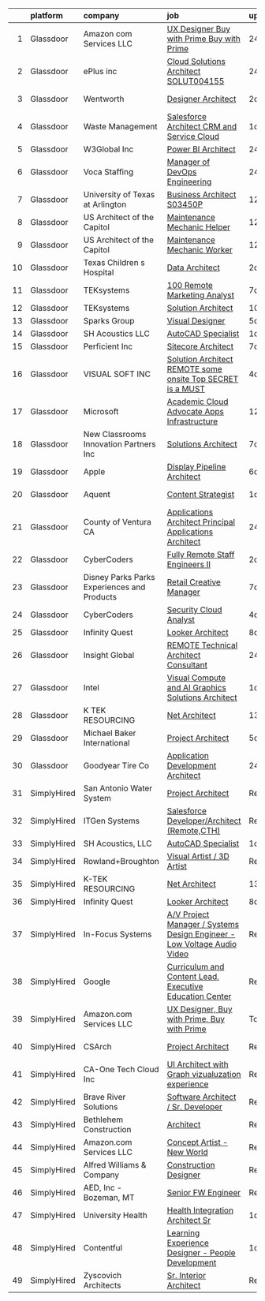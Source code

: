 

|    | platform    | company                                      | job                                                                                                                                                                                                                                                                                                                                                                                                                                                                                                                                                                                                                                                                                                                                                                                                                                                                                                                                                                                                                                                                                                                                                                                                                                                                                                                                                                                             | update_time   | location                   |
|---:|:------------|:---------------------------------------------|:------------------------------------------------------------------------------------------------------------------------------------------------------------------------------------------------------------------------------------------------------------------------------------------------------------------------------------------------------------------------------------------------------------------------------------------------------------------------------------------------------------------------------------------------------------------------------------------------------------------------------------------------------------------------------------------------------------------------------------------------------------------------------------------------------------------------------------------------------------------------------------------------------------------------------------------------------------------------------------------------------------------------------------------------------------------------------------------------------------------------------------------------------------------------------------------------------------------------------------------------------------------------------------------------------------------------------------------------------------------------------------------------|:--------------|:---------------------------|
|  1 | Glassdoor   | Amazon com Services LLC                      | [UX Designer  Buy with Prime  Buy with Prime](https://www.glassdoor.com/partner/jobListing.htm?pos=126&ao=1136043&s=58&guid=00000181ae3f6bcdb604168051d3ead4&src=GD_JOB_AD&t=SR&vt=w&cs=1_d5b28189&cb=1656485801507&jobListingId=1007969198108&jrtk=3-0-1g6n3ur4v2ff5001-1g6n3ur5cgai8800-d10a5eda496f1199-)                                                                                                                                                                                                                                                                                                                                                                                                                                                                                                                                                                                                                                                                                                                                                                                                                                                                                                                                                                                                                                                                                    | 24h           | Remote                     |
|  2 | Glassdoor   | ePlus inc                                    | [Cloud Solutions Architect   SOLUT004155](https://www.glassdoor.com/partner/jobListing.htm?pos=106&ao=1110586&s=58&guid=00000181ae3f6bcdb604168051d3ead4&src=GD_JOB_AD&t=SR&vt=w&ea=1&cs=1_a4e7d755&cb=1656485801504&jobListingId=1007968314054&cpc=AC285F3A3ECA6BB0&jrtk=3-0-1g6n3ur4v2ff5001-1g6n3ur5cgai8800-aa9ac521751e4a03--6NYlbfkN0B4q5ZfxtiYuHthRCrlNTaH3IgnRrb9iipLWN6eJD-7mZ_ik5fnnuNKhefJl6Hd3601n-WqgtBvik5BODLvtZfVzb7egCjMIqj0sUzE-VhJAWQ1Qsr6hPLvSHulrq9yltCQIA05kEEqiJ_OpV6n5DXKK0r1b-kjVfzWyh2KStUPn5XNjvv3NJH-KQXjUNvm1kcl5ohCdNkVpc55bdUzeMVexj0B0HV3SQOkWJ9GrVjpnB6ps_urxK_iB-nZ7515kzliG9rawbJJnzlk862LvVfIga_PambIWaw95k_w7ymr1V6AF14K5xYLOTpBeOAiddDmQOgjTutBrdenimX0BUPGhK1oLfN_-DqLf4HHmAaLuvX6oLMo4Y_I-hY1tdVtKFlOERQsv_oaOUeaPcpSVfm18Dyf7MNUaEoAv4UJV4g_HKtDSWQhFOpb_VuExXH37XcOp5i-cr99dcWgVHyC_FveeTWD7uKDlCNh4c5RwYfdVCKcTpc07mua1SbK8_M1YM7z0nISRisCbA%3D%3D)                                                                                                                                                                                                                                                                                                                                                                                                                                                                                                  | 24h           | Remote                     |
|  3 | Glassdoor   | Wentworth                                    | [Designer Architect](https://www.glassdoor.com/partner/jobListing.htm?pos=102&ao=1110586&s=58&guid=00000181ae3f6bcdb604168051d3ead4&src=GD_JOB_AD&t=SR&vt=w&ea=1&cs=1_7ec8b2d5&cb=1656485801504&jobListingId=1007963763748&cpc=F7A2269C793D5877&jrtk=3-0-1g6n3ur4v2ff5001-1g6n3ur5cgai8800-83b5dde1b35fc148--6NYlbfkN0D5EoDI19pzLD_ZoAvoqM1-O9qeTV9KvYbDAr1-bMzVceZA0cQEimOqNpP-bB52ERgfHwUjo47k57U_iS1TLaFalurliEpde75FSTjWujvc_TOOTyzW61WQyVGVmvpT9HyxZPLzXXGYH2x9KxqoK4CpsJlPBwT8ScbAv6MdhPTQyZhCRCRPuuyex1rIck9gt4tlin7G_P8pfm-RyiXp0C3iuyJqWYXsYsBJr1wr_amW2V6z64emY2PlGaT3FGlc-GcjnR3ZIh6j2sjHebaII09WyL-03yAldViNRBiD8ZPbr2AF-XGcpEcIomdjh-FbMTPT3k2ttRWDJnidqiSzYxJmKk8dMjVHzONyvcysep6jxk2nUToccXvVfxd-IV9-UF7RqacybYySL2bVBV5CXkd5SKlqSJ4zE2gPcQw1THiVY1ABPYg1E2-2FVsN1NotNLM7A-1FY0npUSJraY1U_QKERsdWe9VXaB7VRUDNXz7hgWUMYTOCZppfQmmNJgQnCF97X2g8hfLogg%3D%3D)                                                                                                                                                                                                                                                                                                                                                                                                                                                                                                                       | 2d            | Chevy Chase, MD            |
|  4 | Glassdoor   | Waste Management                             | [Salesforce Architect  CRM and Service Cloud](https://www.glassdoor.com/partner/jobListing.htm?pos=121&ao=1136043&s=58&guid=00000181ae3f6bcdb604168051d3ead4&src=GD_JOB_AD&t=SR&vt=w&cs=1_aad030ee&cb=1656485801507&jobListingId=1007966825559&jrtk=3-0-1g6n3ur4v2ff5001-1g6n3ur5cgai8800-d213dc2ff6685584-)                                                                                                                                                                                                                                                                                                                                                                                                                                                                                                                                                                                                                                                                                                                                                                                                                                                                                                                                                                                                                                                                                    | 1d            | Houston, TX                |
|  5 | Glassdoor   | W3Global Inc                                 | [Power BI Architect](https://www.glassdoor.com/partner/jobListing.htm?pos=115&ao=1110586&s=58&guid=00000181ae3f6bcdb604168051d3ead4&src=GD_JOB_AD&t=SR&vt=w&ea=1&cs=1_0cddf544&cb=1656485801507&jobListingId=1007968679392&cpc=AC285F3A3ECA6BB0&jrtk=3-0-1g6n3ur4v2ff5001-1g6n3ur5cgai8800-a4f35c0bed822299--6NYlbfkN0DQr0I1mkHTYCHIQl-Z2q2GFo8_WIakD9g7JG9Jpso0F1szWHTNQT333qdHOIIMC5WqxiS2fqGzGcYgqSUbE-QqrpFZSSWnlzm6CzmgZV7Wk0uKqo3YNfTPExtpEYbkL9KsV0uPG-uhOhJSSQMMtEDYyGdKdRlJkUeWns469N8ZOB4Qy1SaxuD25zLLl_Kh7G5vLa5covdqXr3j3T67aX_3Av8nQi2jxlVzyNnAipGODIuFk5B7IFn6ocKV6eALRQ7hweBpUkoSZcizaCwlrf2cg6jbGJPaFCl6drQ6pqOgFwpX6axwPZ_Au8lN2dnrIAhplZ3hML86vV2Y4-DruLHZg1nfscpS6xLxKp8HnM7DLQztYxDPr0u7Sb_DSLa26ETQhbdxLuYhPiWlyH721qOLPKxSFi84BwTWMU06mcV1zrN3hexMu578I-egBIptyDqJ5gL3ZNQuLIwNJ8Tzi4CYMmL6qVYrVive_vAtR9RQEuMUIQahlO2WL7ELF5OaTyS8G_S8B79hbbCA1E5m8LOtMJ2rMrSyChy3kk1KAoRYlu-GqgVYE4UbrnHsATtmk4Q%3D)                                                                                                                                                                                                                                                                                                                                                                                                                                                                     | 24h           | Remote                     |
|  6 | Glassdoor   | Voca Staffing                                | [Manager of DevOps Engineering](https://www.glassdoor.com/partner/jobListing.htm?pos=112&ao=1110586&s=58&guid=00000181ae3f6bcdb604168051d3ead4&src=GD_JOB_AD&t=SR&vt=w&ea=1&cs=1_2bd8cb52&cb=1656485801506&jobListingId=1007968530449&cpc=AC285F3A3ECA6BB0&jrtk=3-0-1g6n3ur4v2ff5001-1g6n3ur5cgai8800-96d1f6bfc2c73237--6NYlbfkN0BE1NIxMi_JbcH-ROp8JZ1Q7Gl0zj0qYPSNkFo4TeX5QtA4yFnhFm3aW294hNkD69yCWvtjxb6zvd331EaKtnJ7A0MjDFOlyLqLcGANEKnfF4RzYboCsK5Hwo7wqMpK2nS48Km7wZ6jnVWn4_vLwraBbbU3yhSmaoiAOb8mL6LCtFYx2DXF0krrBiPiAkp36XjOmatCpm9oT71xX4fiUdZZKKqFyjohEiLiggqTArIMKQQrEPb2oKcde-44R2Y1Zj7sl44jeVhsb_Xs7RgjpTLFhcIBkZdxQ4WP8R1PVZEIYhigNfFNYnuJ9MCQ53qoIG3JDd5d07-fMlSs7jynYyHCB3htiUxagtEwIheHLZxvU5bmXxgRKjuxDTEMzQNCVoLxGSWUasTnhi0w-hnWvHSyjQelp-T4HXXNN0fe7VYiaGsWeCbb6jik6toCrNlHC1rDC4gleQTtBxAh9JzuoZrt_PWMTt6nHToyFG_yCaRHidiuiaTRGCbCC3tvMI8CI7rrt5F-7zte4A%3D%3D)                                                                                                                                                                                                                                                                                                                                                                                                                                                                                                            | 24h           | Remote                     |
|  7 | Glassdoor   | University of Texas at Arlington             | [Business Architect  S03450P ](https://www.glassdoor.com/partner/jobListing.htm?pos=128&ao=1136043&s=58&guid=00000181ae3f6bcdb604168051d3ead4&src=GD_JOB_AD&t=SR&vt=w&cs=1_5131c6a7&cb=1656485801507&jobListingId=1007944989488&jrtk=3-0-1g6n3ur4v2ff5001-1g6n3ur5cgai8800-a71da08ffa0d950a-)                                                                                                                                                                                                                                                                                                                                                                                                                                                                                                                                                                                                                                                                                                                                                                                                                                                                                                                                                                                                                                                                                                   | 12d           | Arlington, TX              |
|  8 | Glassdoor   | US Architect of the Capitol                  | [Maintenance Mechanic Helper](https://www.glassdoor.com/partner/jobListing.htm?pos=124&ao=1136043&s=58&guid=00000181ae3f6bcdb604168051d3ead4&src=GD_JOB_AD&t=SR&vt=w&cs=1_97fa959b&cb=1656485801507&jobListingId=1007945990566&jrtk=3-0-1g6n3ur4v2ff5001-1g6n3ur5cgai8800-82456e546235eb58-)                                                                                                                                                                                                                                                                                                                                                                                                                                                                                                                                                                                                                                                                                                                                                                                                                                                                                                                                                                                                                                                                                                    | 12d           | Washington, DC             |
|  9 | Glassdoor   | US Architect of the Capitol                  | [Maintenance Mechanic Worker](https://www.glassdoor.com/partner/jobListing.htm?pos=120&ao=1136043&s=58&guid=00000181ae3f6bcdb604168051d3ead4&src=GD_JOB_AD&t=SR&vt=w&cs=1_659829d4&cb=1656485801507&jobListingId=1007945987473&jrtk=3-0-1g6n3ur4v2ff5001-1g6n3ur5cgai8800-45ece5e7d5805e1e-)                                                                                                                                                                                                                                                                                                                                                                                                                                                                                                                                                                                                                                                                                                                                                                                                                                                                                                                                                                                                                                                                                                    | 12d           | Washington, DC             |
| 10 | Glassdoor   | Texas Children s Hospital                    | [Data Architect](https://www.glassdoor.com/partner/jobListing.htm?pos=105&ao=1110586&s=58&guid=00000181ae3f6bcdb604168051d3ead4&src=GD_JOB_AD&t=SR&vt=w&cs=1_fe66807f&cb=1656485801504&jobListingId=1007963929907&cpc=F41FEAB56D215062&jrtk=3-0-1g6n3ur4v2ff5001-1g6n3ur5cgai8800-e32d86dcc81f38ab--6NYlbfkN0Bo5fTJSWtnyB2foVBn052TSZSzKkBUCj4s2e8Z9RrbRetArZLlQHhI92PcGxit8vx694pRt0Uhh1IRdE-N7hnTRmG-mrxlYxD78VF_Q5vsq7DwZZKMDORppA3a7PvaUdy6tALpO_WxlP5kuJmQgaioczF8OWcb6wFNPVCyw00M0sj3ibZwQueY7WT9bzqlm9GR8o6zkRBGABjzFtrsOBDQd5OEZ0PVZ5SH0YUAVTZ9UfhLPjyzHUKVdwRZR4NwS_TZ6Y9DKrJ9vrqZYiVV9HExprO3oTODntbNtxgk5UHdDYu7FFw138-tqi0VoVbUM6MqvpRtrVgtbLwfpgeKkd0CuE1pTCf7f2hxtAusIRkvzUqsW1aqeRlCSlNlJPIG0WKNjeHjRVtFFERJPIK1nDl67qihuQpB9mciPH4FWsQW3Sutusu-Q8suQuvp71WiYefhQarf2DPPVmnZzVTGBdL-UE_P_-mfMRapZQ3X5-nT5Xjtjuj-S5oUC8OtV0oV_zgTiIB9VP64oQ%3D%3D)                                                                                                                                                                                                                                                                                                                                                                                                                                                                                                                                | 2d            | Houston, TX                |
| 11 | Glassdoor   | TEKsystems                                   | [100  Remote Marketing Analyst](https://www.glassdoor.com/partner/jobListing.htm?pos=114&ao=1110586&s=58&guid=00000181ae3f6bcdb604168051d3ead4&src=GD_JOB_AD&t=SR&vt=w&cs=1_0dd425e1&cb=1656485801506&jobListingId=1007955794414&cpc=C4A69CCDBB3B9599&jrtk=3-0-1g6n3ur4v2ff5001-1g6n3ur5cgai8800-9fde868b4cc195a6--6NYlbfkN0AuKz8EBO1xHDEL7V2YF9xF3dC_I9B9i-Zw2Jh8clPMK9BxhHDJszxSomyxvhgA2FY54tjl2ncDzWytuoSp36Uf7impdgA6ojmgI-x7Wgbse6JLVUPJnCmM5WJubnd8EtMYNXBmpNaqYSuzr6w8-D3P45w4EZioCR5KgnJT5a5IHQvz9EMJyY4en5U5ftp7ZQGAsgjOI1uW6Zghf7tbW-KVyI5Q8PtK5EhngZvFfGAnUGUbVRY7XM4pdVjciy11pETQfjNPBo0UlDA59rz2Ab4YJikryYWhUQXkOaeDoWNbhkfkLeuRck9o_wpi3QLFIhO8D6N-QMzfYAGr4F2e6bPlYvpUf2jmp-j_wLso8s9mXMrtxmyBZUzCT3EueuLH9Up57nsGQBFLfbUSx4Q2XIaYtEX3tlzYLtGojYKjznK5Z-PhTTgSzCj-4Wxe6QAyf4X7wDdR4h_GBm4iv9Egu3t5mOiuc_GR58wj38Q4qQki1a8Kmf4sBb6ixlngkroSVhjLhfnD0-xzZPwCl-KKzY03ABsqBTzZFlhQM5wpD0-VmeNJBSkcTxPqpJSVT3NnA__EAiYQ3mJ2Sus-OPcVsLLcsqf5unSmZUM8LrbEX9YmYt2I4akS4eOOX7DqsNYu2f_6z93k6J0ykoshh2itFERaTxxzX_lkcsUwIj9xSkQBBGzzDiQmAVRMaSs3FhENR1B0eQYjYoZb22fa-Y6xTHTAbLa5cjurYI2jJQkNZGa46mdsoj3HAFI5gWjNvcf1v3bs5NsHNF6hRbmUu90KIfcjPz2Kl_R_GehfWvDTrDSdY9oSj672ZIHBZQZpPMMdpXh7E54FlQKT37FhOjYhkszGd9bHMKvo_Hf5a7nkkBckiEnPOd-OTnxdYeEcsjZ7W8FSnmAf6gbgmfpHRTf6jq21oSwtyAmoeU49cg1cFKHPjjlO9hV6TWpAzp_7xD7eOsvOrmjSSdRGL2NukstT9aXU)                                             | 7d            | King of Prussia, PA        |
| 12 | Glassdoor   | TEKsystems                                   | [Solution Architect](https://www.glassdoor.com/partner/jobListing.htm?pos=109&ao=1110586&s=58&guid=00000181ae3f6bcdb604168051d3ead4&src=GD_JOB_AD&t=SR&vt=w&cs=1_e8873f5b&cb=1656485801505&jobListingId=1007948751029&cpc=F4EED0218A761C36&jrtk=3-0-1g6n3ur4v2ff5001-1g6n3ur5cgai8800-c8c9b485860e16b7--6NYlbfkN0AuKz8EBO1xHDEL7V2YF9xF3dC_I9B9i-Zw2Jh8clPMK9BxhHDJszxSyW718EipT5PhD2zItDFZOO2D5v-F_eInuVxIxBQbc413B-hiTJJQyd09JslNoubDgJJA6m1UayFYAxDhzw9yfjAw0cmYadBcfO4LnT_m3t246BhFzLvjrtPV6P2ip4gmzCtMMKGarYmspDkHsfpfre0cZX4IRkONPyXsDjgZ22JvtiaNxt9biEgMEQfVa3hVHpa3LMv6Kjzu1Gim2iOagxEhcBewWBob8SGTwYgauX-CS9NU0JyNfvxfNukPAtwe-1zaQBn8N5kcWKudg-PCEHR4b7eTe8sDRdWfLGXuATfFDeCgeGiVUCZDyyAh-IV7BfvZfyy0_geuqBO1ETlmjf0qJc42uh22HA79NTz7eTMZ57gd4y_LwJVh9awN8xJVHfEBX2W8suDKvK9tEkGzz0OBOuq1A6JE4_VSQAAJufu4sVUzrnybAYrkpL_oWSCCkYQmJxB7DeJFg2XwyOvKjs5nvvg-8H2PDEv19iT20Sd7h2lZW2ZtF1Jd2zvLcoV1DKU7huQ7pPiXWI20ZYUQ7DgVit3wR9CohfzYNbizh1E6NYJH8F_IDXMm2uPAe4M3E4rB7HXEdUkR7iODeR_XxS7Bs-1FUmqjCDkULQbcoBjHAsB2saCM9ls3mHBoq64Y0-TNkZPpp9b0U2efiTpLLEnJRuvc1HeXOvo9k4sIjiiIDTRfb7-q7NXCl8WD3IEolPBUeTETEVM7Q8cRkuJowk69q_a7EPo-TZfZ_CSU03uuWij4Df0IlfB-6ShXFtsc27jtF8MPLrs1jqQ_RvSlwvjIDLYDAfrL9fKxIY7Q_MiVFCoXmU-nl-Qgp5ZtsouSrzyoXZSc7n3lS-amQGWjKDLokjOzarbLQs5Qn4b6s5Kre_ePVfx4HVVyHywoK6miSx2WjPFinZNdxwvi_Q54Lg%3D%3D)                                                            | 10d           | Honolulu, HI               |
| 13 | Glassdoor   | Sparks Group                                 | [Visual Designer](https://www.glassdoor.com/partner/jobListing.htm?pos=108&ao=1110586&s=58&guid=00000181ae3f6bcdb604168051d3ead4&src=GD_JOB_AD&t=SR&vt=w&cs=1_1af073b6&cb=1656485801504&jobListingId=1007960020489&cpc=6FC5BA77C9A4CD78&jrtk=3-0-1g6n3ur4v2ff5001-1g6n3ur5cgai8800-f5da5226db21326f--6NYlbfkN0CVbIAoVGlVV0muHIzlWY31dYj5hrVkKa7qBWZ-hZn3g-zWnitpxah_RyLopvrEJPKOYStOgAOBTPudwkTi97W7xPqdCS17-pXs3K-e21VRPsC-ORS--xcL1k94I0DRw-mWVCgtnYJcQeavCVdS-wlC-8YgN71196563603DDTQ4ROZ3VeVAeE5gMKueC-tdqro-qEbBFwqohzwaiOt9bVy57OPWE8aaZv7mZD5_d0Rs__4cnpH_KXeUZxi2OTXFMHYsj8R6pSavniTlyKBguA-ki6z4yV90pVn4zT_HTDwNi8n6sUPazYH5OWE3HhhETIzHTsw6yjU8p0hjA-1sIsyEDV7r3nIJfsGBNVzxoJrFyD-z5a8zUi3e6Fe_Sc3i2ed7JczNd9rrFbTtFnu6LC9Hel-WmaGfhgge1uoHkswnaDugQ3cv9YQ9dx8KBGGj78tr-480PzCY75S5dl7t_Vp2bW87VF_E6AyeyQJ2Rs_ynGYAQEkBFQavaQeorfYi50%3D)                                                                                                                                                                                                                                                                                                                                                                                                                                                                                                                                             | 5d            | Arlington, VA              |
| 14 | Glassdoor   | SH Acoustics  LLC                            | [AutoCAD Specialist](https://www.glassdoor.com/partner/jobListing.htm?pos=119&ao=1136043&s=58&guid=00000181ae3f6bcdb604168051d3ead4&src=GD_JOB_AD&t=SR&vt=w&ea=1&cs=1_806b7f47&cb=1656485801506&jobListingId=1007967378545&jrtk=3-0-1g6n3ur4v2ff5001-1g6n3ur5cgai8800-7183218c2e95d12e-)                                                                                                                                                                                                                                                                                                                                                                                                                                                                                                                                                                                                                                                                                                                                                                                                                                                                                                                                                                                                                                                                                                        | 1d            | Remote                     |
| 15 | Glassdoor   | Perficient  Inc                              | [Sitecore Architect](https://www.glassdoor.com/partner/jobListing.htm?pos=107&ao=1110586&s=58&guid=00000181ae3f6bcdb604168051d3ead4&src=GD_JOB_AD&t=SR&vt=w&cs=1_2e8bb7ed&cb=1656485801504&jobListingId=1007955243437&cpc=334ABAF5D42DC775&jrtk=3-0-1g6n3ur4v2ff5001-1g6n3ur5cgai8800-fdeb8844825c6e88--6NYlbfkN0BwIgd06viTOVw7UnH8DC3CxiQdYXi0IoPzutHrAk8t3kMfNDnsOo05GMyr1NEUyJs9SGpbD9gzopX6F8tThMHPR_jL5vGC0rhWiT5HAI0a_SOP1Q3NCqevGjYLJK6sMnl0wlIInQaWE2AQAYQ-hwzqyzQOh4g0IzuKFRQC3dn-iuT5hOyg4CPPOLA6Ydihr8X1nxR1vIcoPFRcAaW026SotG3o1M0jMPE51K6lmXRmGlz3idf9VNNVaWcZht9DByeBdkKv4MySCjGOL6NgclvpwljwFoEvTi5J7TNbStcTw9jPyIWSEoFrm0nofhwwbueHnE7EhN1KPAdKsHeksfLo6JtkmG9-Jx0t8l5g15oeDZRGG8wUnHJS-uyHJpjdF83F5agV43jrZP-984uhwIM6XUDm6XBLBM7dz4jTH39NvRGEXm2pI19R-5NarHglFyj1jZBnFbmIotlp25c3oPcuv6IuJioMgpKYP_gt3Bpz81ZgAqetZ6yjePz2psTB5EF8VeCQ2mwU6efzv5O7dJ15W5fPcn3T4JFwhYibtgrt4xCfHsNVqOY5E07l9S2ufAK-pfFG3GDKNA%3D%3D)                                                                                                                                                                                                                                                                                                                                                                                                                                                            | 7d            | Madeira, OH                |
| 16 | Glassdoor   | VISUAL SOFT  INC                             | [Solution Architect   REMOTE    some onsite    Top SECRET is a MUST](https://www.glassdoor.com/partner/jobListing.htm?pos=127&ao=1136043&s=58&guid=00000181ae3f6bcdb604168051d3ead4&src=GD_JOB_AD&t=SR&vt=w&ea=1&cs=1_ce18f2e6&cb=1656485801507&jobListingId=1007962070336&jrtk=3-0-1g6n3ur4v2ff5001-1g6n3ur5cgai8800-c5eda251502abde2-)                                                                                                                                                                                                                                                                                                                                                                                                                                                                                                                                                                                                                                                                                                                                                                                                                                                                                                                                                                                                                                                        | 4d            | Washington, DC             |
| 17 | Glassdoor   | Microsoft                                    | [Academic Cloud Advocate  Apps   Infrastructure ](https://www.glassdoor.com/partner/jobListing.htm?pos=130&ao=1136043&s=58&guid=00000181ae3f6bcdb604168051d3ead4&src=GD_JOB_AD&t=SR&vt=w&cs=1_97dae7bc&cb=1656485801507&jobListingId=1007945819945&jrtk=3-0-1g6n3ur4v2ff5001-1g6n3ur5cgai8800-63777f87d803344e-)                                                                                                                                                                                                                                                                                                                                                                                                                                                                                                                                                                                                                                                                                                                                                                                                                                                                                                                                                                                                                                                                                | 12d           | Atlanta, GA                |
| 18 | Glassdoor   | New Classrooms Innovation Partners Inc       | [Solutions Architect](https://www.glassdoor.com/partner/jobListing.htm?pos=122&ao=1136043&s=58&guid=00000181ae3f6bcdb604168051d3ead4&src=GD_JOB_AD&t=SR&vt=w&cs=1_825ff7f5&cb=1656485801507&jobListingId=1007955226973&jrtk=3-0-1g6n3ur4v2ff5001-1g6n3ur5cgai8800-b64b8bdfbd1a75cb-)                                                                                                                                                                                                                                                                                                                                                                                                                                                                                                                                                                                                                                                                                                                                                                                                                                                                                                                                                                                                                                                                                                            | 7d            | Remote                     |
| 19 | Glassdoor   | Apple                                        | [Display Pipeline Architect](https://www.glassdoor.com/partner/jobListing.htm?pos=103&ao=1110586&s=58&guid=00000181ae3f6bcdb604168051d3ead4&src=GD_JOB_AD&t=SR&vt=w&cs=1_2dd31618&cb=1656485801503&jobListingId=1007958038350&cpc=FA84DF7EA1EC2398&jrtk=3-0-1g6n3ur4v2ff5001-1g6n3ur5cgai8800-ae00cbb953316df7--6NYlbfkN0BvKrLyj5gPmtZO9T8euul8TCxuuKNOtzRJOomxnwSEodTz2Bc-sPZl8WPllYOnI2hO2aw3qf6jg0OpNQ46sl7TNDf_R5HuVfU7kxBBV3qIP69BRg1GgkCc1UrhnFhWvXwKGIRS8w0y7BLeklKBuk460QubVjUYkAA_zJHaWp2ciAkeWon7zDJhYQoosg8gj8HYdmUHH6UOAV67iRUXu9CUeL92Fka4lCW-e8gtIFZmsnhIDgA7ZOgZLr8wScS9nZFFM3facYJTnvekIC3Jb0-Ae7Ku4uYaGp7gcHqC0fQwqI_2bgd3-SgQYfNJgNJgzaklZ3HFeOBjrTTz3r4rV8BT5Rf-vQg1VN0tObsJtM7o-Szr13P--xW6hb-s25UFNWTrZvgw8VSfv9yxu_0ItAfmRnh3i1RjRV_LIG0cR6kKZoXHCZihnbDC_mvCEIpZv91Y-e0h7cVR5rpzza7oAJMWzJi-SbYVlnsSGInv96HOxCHWnyUEcHT4AZj-eVJT7UOKOAcjr-K55izZ6xy5rGV-o2rZFJBNghMzYrD8T7tkw-UsD2RJUr1FO_RoOMtNvPkqJlF3luzKCFVAulsjHOC2HlED4bhgk7GyGJ343ZfSj-nUNm9BWHag3B1tHFezGZ2EztgBJ6c6IviU5Md1RwkDTp0eoAXHzzXkerC-BNpYpNkyEN660RIhP5xMAMMUCCQxh1SsPuUUmy2TvkQC7uK_MGCFike8Emu0XdyPRbdmnEVG4AV5hEbRbFx2xG0hj1oic0-2ojwodYmN6XYpKt6eJBF2tRtUlDY_RwDB5-0NfHFhMTqyPZiis3iPZDpLlWxqbPvG_4rvdJZejgqehEAginTD1Jmw2cULv_SMcpuNjx1P1r8yaASXtIppXhROmeDdC2OqKOvEpTpNrKxcCKYYA0ZOt9esTU7tuy6v6k5VDnCH1Qg86OLbxZOpv9QFuepbtm5NX-rvJA%3D%3D)                                                    | 6d            | San Diego, CA              |
| 20 | Glassdoor   | Aquent                                       | [Content Strategist](https://www.glassdoor.com/partner/jobListing.htm?pos=110&ao=1110586&s=58&guid=00000181ae3f6bcdb604168051d3ead4&src=GD_JOB_AD&t=SR&vt=w&cs=1_4561558f&cb=1656485801505&jobListingId=1007967009890&cpc=3DB599BF2F4828F0&jrtk=3-0-1g6n3ur4v2ff5001-1g6n3ur5cgai8800-832164db01a241f4--6NYlbfkN0DMrcEu7yrtATojKJA7cEzGQ3FdRGWLh0CZQInL4ECGI9gD0Wolx9R2v-Aex0-GK06q_AYOzvcZwLmZSHqSdYLGMqKEEkkmRljz0YQYQGJqIjp5mxGZ2dA0kpL6ydOmawaLYjUd3zCj5tm0VdmQxWWOihxGzJ81NcVz_lt4ByO4uWiODl_XhPhrObeNo51tjDVfXBkklli5Clukxnm4etzi0paFFmoH-5y3aKSGRebzo9ZXGZGaSr71ue9tsSLko8m_sys9Hm6piFWOlCrnx3fHt3Fhj1eq3mv4K4I2mHXxJz6_j_zkM2U7YtjSu8LEcjhgNBiWBDZpCwyvKIyAGCMnVbIXYOETMnuxh6F3BM6MpICtW8-CukO5glLtkVfDeIdtJk0kPj4Za3LdWq51q0RDylHDMCue_oCBeWpdVmtLol3Hh5YmlMBNjH_8Ag3mYPZXBVZx9-eemw%3D%3D)                                                                                                                                                                                                                                                                                                                                                                                                                                                                                                                                                                                            | 1d            | Newport Beach, CA          |
| 21 | Glassdoor   | County of Ventura  CA                        | [Applications Architect   Principal Applications Architect](https://www.glassdoor.com/partner/jobListing.htm?pos=129&ao=1136043&s=58&guid=00000181ae3f6bcdb604168051d3ead4&src=GD_JOB_AD&t=SR&vt=w&cs=1_3603352a&cb=1656485801507&jobListingId=1007969529854&jrtk=3-0-1g6n3ur4v2ff5001-1g6n3ur5cgai8800-a3c7bcd5d398c686-)                                                                                                                                                                                                                                                                                                                                                                                                                                                                                                                                                                                                                                                                                                                                                                                                                                                                                                                                                                                                                                                                      | 24h           | Ventura, CA                |
| 22 | Glassdoor   | CyberCoders                                  | [Fully Remote Staff Engineers II](https://www.glassdoor.com/partner/jobListing.htm?pos=113&ao=1110586&s=58&guid=00000181ae3f6bcdb604168051d3ead4&src=GD_JOB_AD&t=SR&vt=w&ea=1&cs=1_5db39299&cb=1656485801506&jobListingId=1007963884561&cpc=654405A9B1E0A9F5&jrtk=3-0-1g6n3ur4v2ff5001-1g6n3ur5cgai8800-6b3516effc9febcd--6NYlbfkN0CpFJQzrgRR8WqXWK1qKKEqALWJw739KlKqr2H-MSI4eoBlI4EFrmor2FYZMP3muM0-lEZjpnVt1NCkQOmqijWh2UEO4BTP2f8k1ydcYGUj3HsLfB0vyCZSs_6tBJZOPpUlxnViK6P_bS9HiOtgxAWk5pbIcAiuCIkQNF1d1agATeiETk2a-aExwJQC9b5914cQJjnupxSibXpiK7seOVd8QtOa7GUqf6ycotsJBipfsbBuCKCz78q_dEbiPReDU6kxGVBj5osWsxOpWo8j4580axK0acSe9wrrnY9XJSSSkmnRQJow_Oj0Spvj_qib_jLOJCeJJkPb31lFoZLFc9xh98VFG_LC-5LNhaiPKoKVmiEzDCBy_iA4KBPVYoan-4d9wNdZ-gYaU_W1WJt_7fdMto7wTOQA8j6FKL98r4jmQjXi8EcVSZ8I920GVVs88Jb-mbYAcSKuKklQLMG_cWJkPpyjMgqI7-7MGzMvu88voMRiNsp_kHID2R5cju2QNqh325LMnYaY-KuP8Qnw2vhLY5QLOhVU-splBXip_lM2_8yyMw3hgih4zYdLPoGFaCsKuFjp8mmPjaeCwZXh4q-c-tu-XtJfUdbGRY30D-evEJlxBIcWAausHQ-kdEQojl1OnfRt4iVojDZsaXuinXZg_aOUcHQpbTumLHqK4I8hNqTUX_XLdhzNbzMhc7vGPWP578LZB44jNAW4saKFSU5AIgpqIuUM6HRPf9Zv4bHUHJuTu85fWIkremxBVpGt2_fAr00y6se9OEXS2iU1EKmQrP-X5wQOQlTVkL4dpXh-49UEicf8og-XeBvP3Ap6HbpK0SmLkzfpGvUy16PXsyo2rAMe1wgMuTZb6cCadh5KqjfuRbq70vysSlxzOdodNG6qaxnJi31HEXvmItPWCFYLmF_wgd9DRZBNRzbNFyLMSeNqYKfex43biZG3rvJAuR8dh3RPmhA9nfaNO-RvVo1d2L4UI-TjD8M%3D)                        | 2d            | Los Angeles, CA            |
| 23 | Glassdoor   | Disney Parks Parks  Experiences and Products | [Retail Creative Manager](https://www.glassdoor.com/partner/jobListing.htm?pos=104&ao=1110586&s=58&guid=00000181ae3f6bcdb604168051d3ead4&src=GD_JOB_AD&t=SR&vt=w&cs=1_fa4aa6c7&cb=1656485801504&jobListingId=1007954529152&cpc=7F6F94E2229B3AB5&jrtk=3-0-1g6n3ur4v2ff5001-1g6n3ur5cgai8800-d3a58fff3377f02d--6NYlbfkN0DAFTyt7pbDCC2JPO79CSdi1dIb81yjczP5qsKcZIxgiRd1qisRd4re16D_VG3-wzVWT02QtJwWemfRHRO6sstIHtjlgTCBEFVjiuNF-pD3GAxKwJRhqwrvY3iBKXFVDAKkcIG9op5kZyKo5EMOmSMGf5vcfpu1NX8LkJGoU9VA1UsbC9u0Ujwx8kxb18DPmJmjg3FVvHFws15tgKTQR5x6Gs17Q4RK0kX_AR5Uf7LXfzkv-KWcBZCU-TxJEXHnZ8471BirbfKEeeT_b1n_3igDw97hk_-LZ1v3umz2Vs7r88v_0GPDDV_B9S-AOkMm_gwnh3Zu5svWi8tjgIo8K61tZBWY70IvMH9wPf8qMpOZF73l45-BjFVZcDl0B0EMUgnuv6F22PzLcG7hCbX_aQfckN9Cvl9psFSjsIRt0cEHqOwH48l118gdhDPV52mQFs3vJ8nrrE0LZg%3D%3D)                                                                                                                                                                                                                                                                                                                                                                                                                                                                                                                                                                                       | 7d            | Kissimmee, FL              |
| 24 | Glassdoor   | CyberCoders                                  | [Security Cloud Analyst](https://www.glassdoor.com/partner/jobListing.htm?pos=116&ao=1110586&s=58&guid=00000181ae3f6bcdb604168051d3ead4&src=GD_JOB_AD&t=SR&vt=w&ea=1&cs=1_2c6da5ba&cb=1656485801507&jobListingId=1007961844876&cpc=9908D8D4413DBB8A&jrtk=3-0-1g6n3ur4v2ff5001-1g6n3ur5cgai8800-266b13acd8e4a40c--6NYlbfkN0CpFJQzrgRR8WqXWK1qKKEqALWJw739KlKqr2H-MSI4eoBlI4EFrmor2FYZMP3muM0W6rpgTSUqoeojRXD3wBBUXhk9D2RpEToBo0xDs5UjSCCr0u_82ObGwU9bukmID1ef5djbJ44ixYsjOCSj89twVW2AVOaPdFsDxb4K2ajaTILArz01QRZUIZOa5evmEjPbGYAhijV9ngGLDf9W64NuZpE5ANOEoMSa0SkrfnSFFXfOsHD7ewzMDvID2cYnaJ9JXelm2JQMFcsxrnElUiZ82nGl6qP0foPzjotkRiNDhqMBKqXEUCwOeQSvhcNhBl2quIjLDhXJv4Nq6H473R22Gmp4W4LT8mpBgw08sPtIUUTzT6F-lyU4N87wtbgmBdvYSOSB0CXtEx9c8IUpk1b4KDkyDDt0U332q1W4q0jEZDjrovUFm8405WuqooYwmvljuV3_yPIU75fEUlAxnR79Jsn7s54SkIs_V-9bLlqMp5TKDuYmatH-B7GH718i65sjxNlWof2Sm9vofndc7CPCqjCkZSSt83vFgXoWB-T8rvcm-gPhOtkTRmcEUUGpPThjJASzRzAV9WYatrr4XP7sat8D1JPkBeSVVuFUGcY9pVMjfsLrAZcyOf4qDTA5Kus1tbsR_Q7afSIeKkKK5LjGUKf5XaVOc8ARP6Sj2q4yoQ-9NMuKKB4wtN5cqeuXEgHrHmunD1b4dQjhyK_ee8dbJDHF3AkZqS4Wn7z7igDljOFcQUnw3NGAjUQAxnsoa1F2KRouN5k8Q_bY5nBtRKl4mbgys_4QodgimnGsNvJpJBD_kvEotcsLfVbPuj4IR4XuGW7rgRUvGEq8rSOX7KcxuLPY0M4qrGPlR3bJENTHJUH9X4So_hOu3hw1ypHQ3PylMrP7vhp8x8kJIJlLbmz_AkM6wwtVpCLYEAIlJbE_VmnR1UWL6ZJuYvnOfmU4_ML8FUj6fWEo_F_rHx6W_1ZQvgjrh3BreeOpUhIbdUlCy4VVBSBxpWwvZRF_grIeC28%3D) | 4d            | Chicago, IL                |
| 25 | Glassdoor   | Infinity Quest                               | [Looker Architect](https://www.glassdoor.com/partner/jobListing.htm?pos=125&ao=1136043&s=58&guid=00000181ae3f6bcdb604168051d3ead4&src=GD_JOB_AD&t=SR&vt=w&ea=1&cs=1_44c32977&cb=1656485801507&jobListingId=1007951455703&jrtk=3-0-1g6n3ur4v2ff5001-1g6n3ur5cgai8800-351f5cb4c20dd373-)                                                                                                                                                                                                                                                                                                                                                                                                                                                                                                                                                                                                                                                                                                                                                                                                                                                                                                                                                                                                                                                                                                          | 8d            | Remote                     |
| 26 | Glassdoor   | Insight Global                               | [REMOTE Technical Architect Consultant](https://www.glassdoor.com/partner/jobListing.htm?pos=111&ao=1110586&s=58&guid=00000181ae3f6bcdb604168051d3ead4&src=GD_JOB_AD&t=SR&vt=w&ea=1&cs=1_cc8775b7&cb=1656485801505&jobListingId=1007969110823&cpc=334ABAF5D42DC775&jrtk=3-0-1g6n3ur4v2ff5001-1g6n3ur5cgai8800-f22a9eb1695a6741--6NYlbfkN0BKkHZu3wF05EeDimN_p6sYpKCMArvwa95YdH7UpkaBCnuUCEKHXotS0_EwbLzIjYdb7KvAEyL7aQ7EZLZHJ9riFLLr280U3nu_N0d_0-jF5A0GnMANkzluWo-T1NlsU-H6bzFZqdgk3XvnwyHxGz5OlsfrkIOueG3f1YY17NLqXPSh_w6FWZvFFz_t3cF_J_fiTUpzEb-7CZ2Ah33V4jdNt7ujUcINz6ho109Q2rMn6xzWhO81l5-jeAFcBUqzq7tpv342mm3XJbKBB2qLfRByVzNDw4M66Y_xgN_wEA-QC_zncelQsjncvKNoOkCv-EaBGUbtJrMbJzCN-cBif6zCBN8IPPIcVCaL9OGI92TH1_XhiGVeMERD-zyufxptqmVDWrfAQOVZvKKz5wYaO3akIZkwDG6YrRlYqyHTZfsuw6b40C7So_cB18yx_DcvIFxlzVI1sBgPmKT58tTun3Xhx8c1ETxlMfTDZWjgmzpQH9z1SJrByXqk31j_wGWT2i6MFrqv3WLWig%3D%3D)                                                                                                                                                                                                                                                                                                                                                                                                                                                                                                    | 24h           | Remote                     |
| 27 | Glassdoor   | Intel                                        | [Visual Compute and AI Graphics Solutions Architect](https://www.glassdoor.com/partner/jobListing.htm?pos=118&ao=1136043&s=58&guid=00000181ae3f6bcdb604168051d3ead4&src=GD_JOB_AD&t=SR&vt=w&cs=1_01b88c6c&cb=1656485801506&jobListingId=1007965620115&jrtk=3-0-1g6n3ur4v2ff5001-1g6n3ur5cgai8800-6299f83923726960-)                                                                                                                                                                                                                                                                                                                                                                                                                                                                                                                                                                                                                                                                                                                                                                                                                                                                                                                                                                                                                                                                             | 1d            | San Jose, CA               |
| 28 | Glassdoor   | K TEK RESOURCING                             | [Net Architect](https://www.glassdoor.com/partner/jobListing.htm?pos=117&ao=1136043&s=58&guid=00000181ae3f6bcdb604168051d3ead4&src=GD_JOB_AD&t=SR&vt=w&ea=1&cs=1_40d3c81d&cb=1656485801506&jobListingId=1007942040143&jrtk=3-0-1g6n3ur4v2ff5001-1g6n3ur5cgai8800-356bb706f27342b3-)                                                                                                                                                                                                                                                                                                                                                                                                                                                                                                                                                                                                                                                                                                                                                                                                                                                                                                                                                                                                                                                                                                             | 13d           | Remote                     |
| 29 | Glassdoor   | Michael Baker International                  | [Project Architect](https://www.glassdoor.com/partner/jobListing.htm?pos=123&ao=1136043&s=58&guid=00000181ae3f6bcdb604168051d3ead4&src=GD_JOB_AD&t=SR&vt=w&cs=1_6b5962ad&cb=1656485801507&jobListingId=1007959025531&jrtk=3-0-1g6n3ur4v2ff5001-1g6n3ur5cgai8800-95d90156b6c68bec-)                                                                                                                                                                                                                                                                                                                                                                                                                                                                                                                                                                                                                                                                                                                                                                                                                                                                                                                                                                                                                                                                                                              | 5d            | Tampa, FL                  |
| 30 | Glassdoor   | Goodyear Tire   Co                           | [Application Development Architect](https://www.glassdoor.com/partner/jobListing.htm?pos=101&ao=1110586&s=58&guid=00000181ae3f6bcdb604168051d3ead4&src=GD_JOB_AD&t=SR&vt=w&ea=1&cs=1_e74d7ec7&cb=1656485801504&jobListingId=1007968264898&cpc=0A88B0016E52E137&jrtk=3-0-1g6n3ur4v2ff5001-1g6n3ur5cgai8800-094babcfb3a9818b--6NYlbfkN0CXIfSNfItPuZKGr9ali3trWJIH3gXKbEr8lXkR1FwPJ75Q_d6Zj_toPGQc3qlMAmBPmA5hxCXd1B4y5Qcwk3SADhiFwbqymJ-mvKK06XeIclr1tiiCqPh2U_bDq4GRffHwZ3reOaJ9QbcTa_Z610wMrnudmr9Dms0-o2ECPx6I8_DJdCXutROgrbQYdUEMx3W3uQocesi6dpOph5uCd6NIRsw24L1HPRR2oC0evR_Wiij3IlW2l8LWGjygQV7jlC4zrhr9OJOq_1YPhvob7QkRxmOGgGJ3EaUNqb6mu8DspzHmWbD_lz6EJFhz9yltCPnEtfxMZ-Vp3FkcDQvFF2bHXHmq6dE4PLXcMNQgtsYYnnuLYjGY8S9pBS_wpKB5zcTufVBc4vzjq3mjybK7M5FX2p9DfOOYWlMK7_9SZLU0b1btk8QcHU-0QZwcRFKi_V-layNixKrI7Y-pybzhf9Q6vwznAkIZtFL84ycUqePVh1aRxA9_vSu1fHBF8e6JpyQZR0wh2Ft2gQ%3D%3D)                                                                                                                                                                                                                                                                                                                                                                                                                                                                                                        | 24h           | Akron, OH                  |
| 31 | SimplyHired | San Antonio Water System                     | [Project Architect](https://www.simplyhired.com/job/fL5VEWLwpLHie0VY0hztErC0BhIjaAkOS97AJUPJGsVA3oiWrky-vw?q=visual+architect)                                                                                                                                                                                                                                                                                                                                                                                                                                                                                                                                                                                                                                                                                                                                                                                                                                                                                                                                                                                                                                                                                                                                                                                                                                                                  | Recently      | San Antonio, TX            |
| 32 | SimplyHired | ITGen Systems                                | [Salesforce Developer/Architect (Remote,CTH)](https://www.simplyhired.com/job/nZT7K_XPP5ixcCHxQRfp48sWFvKl9Fc0xpyWVduytIt1ow0FTXcOGw?q=visual+architect)                                                                                                                                                                                                                                                                                                                                                                                                                                                                                                                                                                                                                                                                                                                                                                                                                                                                                                                                                                                                                                                                                                                                                                                                                                        | Recently      | Remote                     |
| 33 | SimplyHired | SH Acoustics, LLC                            | [AutoCAD Specialist](https://www.simplyhired.com/job/WLRRAB8Z5m2fZddKkEs7l7Qk2ji9escdVs87zVXoS0SoRz9olnuRxg?q=visual+architect)                                                                                                                                                                                                                                                                                                                                                                                                                                                                                                                                                                                                                                                                                                                                                                                                                                                                                                                                                                                                                                                                                                                                                                                                                                                                 | 1d            | Remote                     |
| 34 | SimplyHired | Rowland+Broughton                            | [Visual Artist / 3D Artist](https://www.simplyhired.com/job/a6jc09FaT-WsTWRX4SZ9r250FnXzzVMgqyOB-q7qjxkVTn6ELeF_Pg?q=visual+architect)                                                                                                                                                                                                                                                                                                                                                                                                                                                                                                                                                                                                                                                                                                                                                                                                                                                                                                                                                                                                                                                                                                                                                                                                                                                          | Recently      | Denver, CO                 |
| 35 | SimplyHired | K-TEK RESOURCING                             | [Net Architect](https://www.simplyhired.com/job/1uPQilAX3V-479ff1scEi3qUbgvzFtHzO4sMIn54SywYJQnMJ_kr7w?q=visual+architect)                                                                                                                                                                                                                                                                                                                                                                                                                                                                                                                                                                                                                                                                                                                                                                                                                                                                                                                                                                                                                                                                                                                                                                                                                                                                      | 13d           | Remote                     |
| 36 | SimplyHired | Infinity Quest                               | [Looker Architect](https://www.simplyhired.com/job/dlaTPyX4gHhMbIMZKYv9Rd531waIHXLIkExHBxgEZqn053tXZZtm-A?q=visual+architect)                                                                                                                                                                                                                                                                                                                                                                                                                                                                                                                                                                                                                                                                                                                                                                                                                                                                                                                                                                                                                                                                                                                                                                                                                                                                   | 8d            | Remote                     |
| 37 | SimplyHired | In-Focus Systems                             | [A/V Project Manager / Systems Design Engineer - Low Voltage Audio Video](https://www.simplyhired.com/job/V24z7mqk7gqUhPMf0WBcNbvrL_rcQJbqnphwHjaO21G9kK8dNQsyHw?q=visual+architect)                                                                                                                                                                                                                                                                                                                                                                                                                                                                                                                                                                                                                                                                                                                                                                                                                                                                                                                                                                                                                                                                                                                                                                                                            | Recently      | Minneapolis-Saint Paul, MN |
| 38 | SimplyHired | Google                                       | [Curriculum and Content Lead, Executive Education Center](https://www.simplyhired.com/job/IXbvBEP8nBPfw2pvXgZ_zAOyTURb0xA5T77yGclOG-fzfwPKo4q_Kg?q=visual+architect)                                                                                                                                                                                                                                                                                                                                                                                                                                                                                                                                                                                                                                                                                                                                                                                                                                                                                                                                                                                                                                                                                                                                                                                                                            | Recently      | Los Angeles, CA            |
| 39 | SimplyHired | Amazon.com Services LLC                      | [UX Designer, Buy with Prime, Buy with Prime](https://www.simplyhired.com/job/tsP6i41zAYC_H-zzFQsGVNl-7zaHmZnE470sHQFsS0HqTH_5_XMJ9w?q=visual+architect)                                                                                                                                                                                                                                                                                                                                                                                                                                                                                                                                                                                                                                                                                                                                                                                                                                                                                                                                                                                                                                                                                                                                                                                                                                        | Today         | Remote                     |
| 40 | SimplyHired | CSArch                                       | [Project Architect](https://www.simplyhired.com/job/ZXS5gFJwm0a3ApWC9N2gS8YMDJaEOj4cVb3-s93PgVWAdI-FSPxm1g?q=visual+architect)                                                                                                                                                                                                                                                                                                                                                                                                                                                                                                                                                                                                                                                                                                                                                                                                                                                                                                                                                                                                                                                                                                                                                                                                                                                                  | Recently      | Newburgh, NY               |
| 41 | SimplyHired | CA-One Tech Cloud Inc                        | [UI Architect with Graph vizualuzation experience](https://www.simplyhired.com/job/2MuK_2oyB6HJFd5Qs52P4rZ-CmwA0FZ5TEQKGStBYOzt6zSl2xW0HA?q=visual+architect)                                                                                                                                                                                                                                                                                                                                                                                                                                                                                                                                                                                                                                                                                                                                                                                                                                                                                                                                                                                                                                                                                                                                                                                                                                   | Recently      | Sunnyvale, CA              |
| 42 | SimplyHired | Brave River Solutions                        | [Software Architect / Sr. Developer](https://www.simplyhired.com/job/GoDTEn55g589R9KC5aWOkbWZDoY-1JM-C4KDqP-3C2VVBiHTAgTmhQ?q=visual+architect)                                                                                                                                                                                                                                                                                                                                                                                                                                                                                                                                                                                                                                                                                                                                                                                                                                                                                                                                                                                                                                                                                                                                                                                                                                                 | Recently      | Warwick, RI                |
| 43 | SimplyHired | Bethlehem Construction                       | [Architect](https://www.simplyhired.com/job/nPOEBLrjU2xnSw2fZ9SZDP7bPQYveogf9iFYbNZXSIp4X0iY9gUG_A?q=visual+architect)                                                                                                                                                                                                                                                                                                                                                                                                                                                                                                                                                                                                                                                                                                                                                                                                                                                                                                                                                                                                                                                                                                                                                                                                                                                                          | Recently      | Cashmere, WA               |
| 44 | SimplyHired | Amazon.com Services LLC                      | [Concept Artist - New World](https://www.simplyhired.com/job/ZS41QB4_P27JtY62l5E_uzfvP16DU7AtrRO2oZv_rqXUvGuvVBeFmg?q=visual+architect)                                                                                                                                                                                                                                                                                                                                                                                                                                                                                                                                                                                                                                                                                                                                                                                                                                                                                                                                                                                                                                                                                                                                                                                                                                                         | Recently      | Irvine, CA                 |
| 45 | SimplyHired | Alfred Williams & Company                    | [Construction Designer](https://www.simplyhired.com/job/WoRhtDbQOhNubS15VfOx8U9U6PT8vvSWWx3Or_0eUd2VnZ57jBwQww?q=visual+architect)                                                                                                                                                                                                                                                                                                                                                                                                                                                                                                                                                                                                                                                                                                                                                                                                                                                                                                                                                                                                                                                                                                                                                                                                                                                              | Recently      | Nashville, TN              |
| 46 | SimplyHired | AED, Inc - Bozeman, MT                       | [Senior FW Engineer](https://www.simplyhired.com/job/zINmUZXgScoXXgS_gyiF3t60esMGL8VWIM8nJ8Kv2CvxPHXAK-fHew?q=visual+architect)                                                                                                                                                                                                                                                                                                                                                                                                                                                                                                                                                                                                                                                                                                                                                                                                                                                                                                                                                                                                                                                                                                                                                                                                                                                                 | Recently      | Bozeman, MT                |
| 47 | SimplyHired | University Health                            | [Health Integration Architect Sr](https://www.simplyhired.com/job/cpRapegrE3ZVgWkMfmSL2tW3C62OxvovbpVkefljxfEbL8Vsvd2kJw?q=visual+architect)                                                                                                                                                                                                                                                                                                                                                                                                                                                                                                                                                                                                                                                                                                                                                                                                                                                                                                                                                                                                                                                                                                                                                                                                                                                    | 1d            | San Antonio, TX            |
| 48 | SimplyHired | Contentful                                   | [Learning Experience Designer - People Development](https://www.simplyhired.com/job/bsq-XNYGbOUlro8ofb_4tEciU5qx5PCGB_huWxBHX12AU9t8rJu7qQ?q=visual+architect)                                                                                                                                                                                                                                                                                                                                                                                                                                                                                                                                                                                                                                                                                                                                                                                                                                                                                                                                                                                                                                                                                                                                                                                                                                  | 1d            | Denver, CO                 |
| 49 | SimplyHired | Zyscovich Architects                         | [Sr. Interior Architect](https://www.simplyhired.com/job/T7oet47aCOFHKQsEghPBtusux2cJdi0zmkul-G67QosaeOLXQtvx5Q?q=visual+architect)                                                                                                                                                                                                                                                                                                                                                                                                                                                                                                                                                                                                                                                                                                                                                                                                                                                                                                                                                                                                                                                                                                                                                                                                                                                             | Recently      | Miami, FL                  |